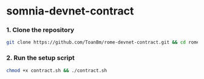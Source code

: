 # somnia-devnet-contract

### 1. Clone the repository
```Bash
git clone https://github.com/ToanBm/rome-devnet-contract.git && cd rome-devnet-contract
```
### 2. Run the setup script
```Bash
chmod +x contract.sh && ./contract.sh
```
